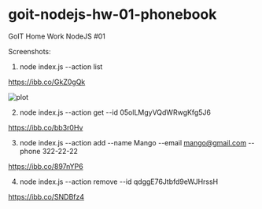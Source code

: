 # goit-nodejs-hw-01-phonebook

GoIT Home Work NodeJS #01

Screenshots:

1. node index.js --action list

https://ibb.co/GkZ0gQk

![plot](https://ibb.co/GkZ0gQk)

2. node index.js --action get --id 05olLMgyVQdWRwgKfg5J6

https://ibb.co/bb3r0Hv

3. node index.js --action add --name Mango --email mango@gmail.com --phone 322-22-22

https://ibb.co/897nYP6

4. node index.js --action remove --id qdggE76Jtbfd9eWJHrssH

https://ibb.co/SNDBfz4
